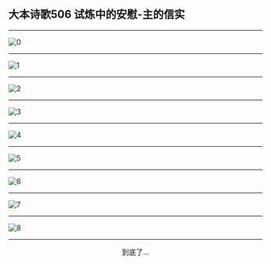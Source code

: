 
## 大本诗歌506 试炼中的安慰-主的信实
        
<div id="aplayer0"></div>

---

<img alt="0" data-original="/data/d0506/0">

---

<img alt="1" data-original="/data/d0506/1">

---

<img alt="2" data-original="/data/d0506/2">

---

<img alt="3" data-original="/data/d0506/3">

---

<img alt="4" data-original="/data/d0506/4">

---

<img alt="5" data-original="/data/d0506/5">

---

<img alt="6" data-original="/data/d0506/6">

---

<img alt="7" data-original="/data/d0506/7">

---

<img alt="8" data-original="/data/d0506/8">

---

<p style="text-align: center">到底了...</p>

<script src="/js/dist-view.js"></script>

<script>
MAIN.id = 'd0506';
        
const ap0 = new APlayer({
    container: document.getElementById('aplayer0'),
    volume: 1,
    loop: 'none',
    preload: 'none',
    audio: [{
        name: '大本诗歌506.mp3',
        artist: '大本诗歌',
        url: 'https://res.wx.qq.com/voice/getvoice?mediaid=MzI0NTk3MDM5M18yMjQ3NDkzODQx',
        cover: '/favicon'
    }]
});
</script>
